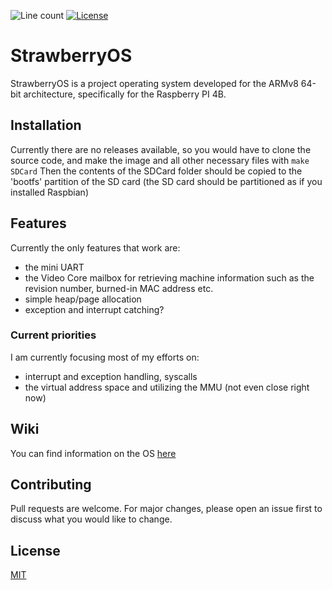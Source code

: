 ![Line count][Line-badge] [![License][License-badge]]([License-link])

# StrawberryOS

StrawberryOS is a project operating system developed for the ARMv8 64-bit architecture, specifically for the Raspberry PI 4B.

## Installation

Currently there are no releases available, so you would have to clone the source code, and make the image and all other necessary files with ``make SDCard``
Then the contents of the SDCard folder should be copied to the 'bootfs' partition of the SD card (the SD card should be partitioned as if you installed Raspbian)

## Features

Currently the only features that work are:

- the mini UART
- the Video Core mailbox for retrieving machine information such as the revision number, burned-in MAC address etc.
- simple heap/page allocation
- exception and interrupt catching?

### Current priorities

I am currently focusing most of my efforts on:

- interrupt and exception handling, syscalls
- the virtual address space and utilizing the MMU (not even close right now)

## Wiki

You can find information on the OS [here](https://github.com/stcksmsh/StrawberryOS/wiki)

## Contributing

Pull requests are welcome. For major changes, please open an issue first
to discuss what you would like to change.


## License

[MIT][License-link]

[Line-badge]: https://img.shields.io/badge/Lines-4.81k-f89820?style=for-the-badge
[License-badge]: https://img.shields.io/badge/License-MIT-04a635?style=for-the-badge
[License-link]: https://opensource.org/licenses/MIT
